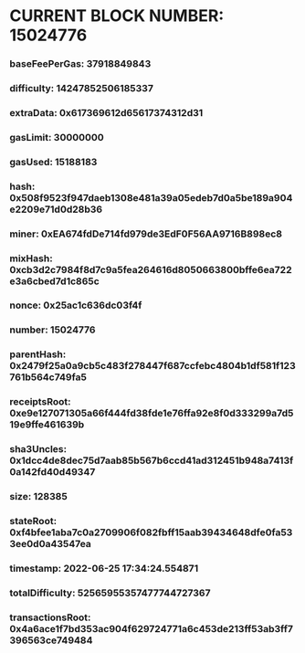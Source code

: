# CURRENT BLOCK NUMBER: 15024776

### baseFeePerGas: 37918849843
### difficulty: 14247852506185337
### extraData: 0x617369612d65617374312d31
### gasLimit: 30000000
### gasUsed: 15188183
### hash: 0x508f9523f947daeb1308e481a39a05edeb7d0a5be189a904e2209e71d0d28b36
### miner: 0xEA674fdDe714fd979de3EdF0F56AA9716B898ec8
### mixHash: 0xcb3d2c7984f8d7c9a5fea264616d8050663800bffe6ea722e3a6cbed7d1c865c
### nonce: 0x25ac1c636dc03f4f
### number: 15024776
### parentHash: 0x2479f25a0a9cb5c483f278447f687ccfebc4804b1df581f123761b564c749fa5
### receiptsRoot: 0xe9e127071305a66f444fd38fde1e76ffa92e8f0d333299a7d519e9ffe461639b
### sha3Uncles: 0x1dcc4de8dec75d7aab85b567b6ccd41ad312451b948a7413f0a142fd40d49347
### size: 128385
### stateRoot: 0xf4bfee1aba7c0a2709906f082fbff15aab39434648dfe0fa533ee0d0a43547ea
### timestamp: 2022-06-25 17:34:24.554871
### totalDifficulty: 52565955357477744727367
### transactionsRoot: 0x4a6ace1f7bd353ac904f629724771a6c453de213ff53ab3ff7396563ce749484
